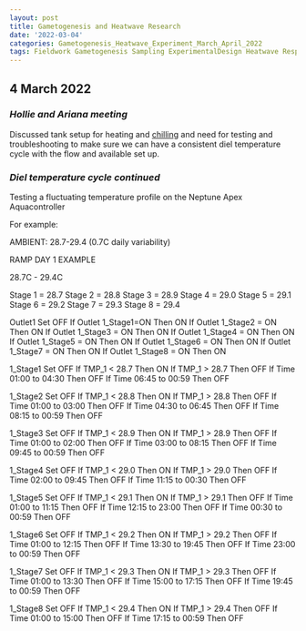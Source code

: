 ```yaml
---
layout: post
title: Gametogenesis and Heatwave Research
date: '2022-03-04'
categories: Gametogenesis_Heatwave_Experiment_March_April_2022
tags: Fieldwork Gametogenesis Sampling ExperimentalDesign Heatwave Respirometry
---
```


## 4 March 2022     


### *Hollie and Ariana meeting*
Discussed tank setup for heating and [chilling](https://raw.githubusercontent.com/urol-e5/urol-e5.github.io/master/images/chiller%20setup1.jpg) and need for testing and troubleshooting to make sure we can have a consistent diel temperature cycle with the flow and available set up.

### *Diel temperature cycle continued*
Testing a fluctuating temperature profile on the Neptune Apex Aquacontroller

For example:

AMBIENT: 28.7-29.4 (0.7C daily variability)

RAMP DAY 1 EXAMPLE

28.7C - 29.4C  

Stage 1 = 28.7
Stage 2 = 28.8
Stage 3 = 28.9
Stage 4 = 29.0
Stage 5 = 29.1
Stage 6 = 29.2
Stage 7 = 29.3
Stage 8 = 29.4

Outlet1
Set OFF
If Outlet 1_Stage1=ON Then ON
If Outlet 1_Stage2 = ON Then ON
If Outlet 1_Stage3 = ON Then ON
If Outlet 1_Stage4 = ON Then ON
If Outlet 1_Stage5 = ON Then ON
If Outlet 1_Stage6 = ON Then ON
If Outlet 1_Stage7 = ON Then ON
If Outlet 1_Stage8 = ON Then ON

1_Stage1
Set OFF
If TMP_1 < 28.7 Then ON
If TMP_1 > 28.7 Then OFF
If Time 01:00 to 04:30 Then OFF
If Time 06:45 to 00:59 Then OFF

1_Stage2
Set OFF
If TMP_1 < 28.8 Then ON
If TMP_1 > 28.8 Then OFF
If Time 01:00 to 03:00 Then OFF
If Time 04:30 to 06:45 Then OFF
If Time 08:15 to 00:59 Then OFF

1_Stage3
Set OFF
If TMP_1 < 28.9 Then ON
If TMP_1 > 28.9 Then OFF
If Time 01:00 to 02:00 Then OFF
If Time 03:00 to 08:15 Then OFF
If Time 09:45 to 00:59 Then OFF

1_Stage4
Set OFF
If TMP_1 < 29.0 Then ON
If TMP_1 > 29.0 Then OFF
If Time 02:00 to 09:45 Then OFF
If Time 11:15 to 00:30 Then OFF

1_Stage5
Set OFF
If TMP_1 < 29.1 Then ON
If TMP_1 > 29.1 Then OFF
If Time 01:00 to 11:15 Then OFF
If Time 12:15 to 23:00 Then OFF
If Time 00:30 to 00:59 Then OFF

1_Stage6
Set OFF
If TMP_1 < 29.2 Then ON
If TMP_1 > 29.2 Then OFF
If Time 01:00 to 12:15 Then OFF
If Time 13:30 to 19:45 Then OFF
If Time 23:00 to 00:59 Then OFF

1_Stage7
Set OFF
If TMP_1 < 29.3 Then ON
If TMP_1 > 29.3 Then OFF
If Time 01:00 to 13:30 Then OFF
If Time 15:00 to 17:15 Then OFF
If Time 19:45 to 00:59 Then OFF

1_Stage8
Set OFF
If TMP_1 < 29.4 Then ON
If TMP_1 > 29.4 Then OFF
If Time 01:00 to 15:00 Then OFF
If Time 17:15 to 00:59 Then OFF
